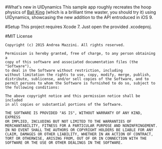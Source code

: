 #What's new in UIDynamics
This sample app roughly recreates the hoop physics of [Ball King](https://itunes.apple.com/us/app/ball-king/id946496840?mt=8) (which is a brilliant time waster, you should try it) using UIDynamics, showcasing the new addition to the API entroduced in iOS 9.

#Setup
This project requires Xcode 7. Just open the provided .xcodeproj.  

#MIT License

	Copyright (c) 2015 Andrea Mazzini. All rights reserved.

	Permission is hereby granted, free of charge, to any person obtaining a
	copy of this software and associated documentation files (the "Software"),
	to deal in the Software without restriction, including
	without limitation the rights to use, copy, modify, merge, publish,
	distribute, sublicense, and/or sell copies of the Software, and to
	permit persons to whom the Software is furnished to do so, subject to
	the following conditions:

	The above copyright notice and this permission notice shall be included
	in all copies or substantial portions of the Software.

	THE SOFTWARE IS PROVIDED "AS IS", WITHOUT WARRANTY OF ANY KIND, EXPRESS
	OR IMPLIED, INCLUDING BUT NOT LIMITED TO THE WARRANTIES OF
	MERCHANTABILITY, FITNESS FOR A PARTICULAR PURPOSE AND NONINFRINGEMENT.
	IN NO EVENT SHALL THE AUTHORS OR COPYRIGHT HOLDERS BE LIABLE FOR ANY
	CLAIM, DAMAGES OR OTHER LIABILITY, WHETHER IN AN ACTION OF CONTRACT,
	TORT OR OTHERWISE, ARISING FROM, OUT OF OR IN CONNECTION WITH THE
	SOFTWARE OR THE USE OR OTHER DEALINGS IN THE SOFTWARE.
	
